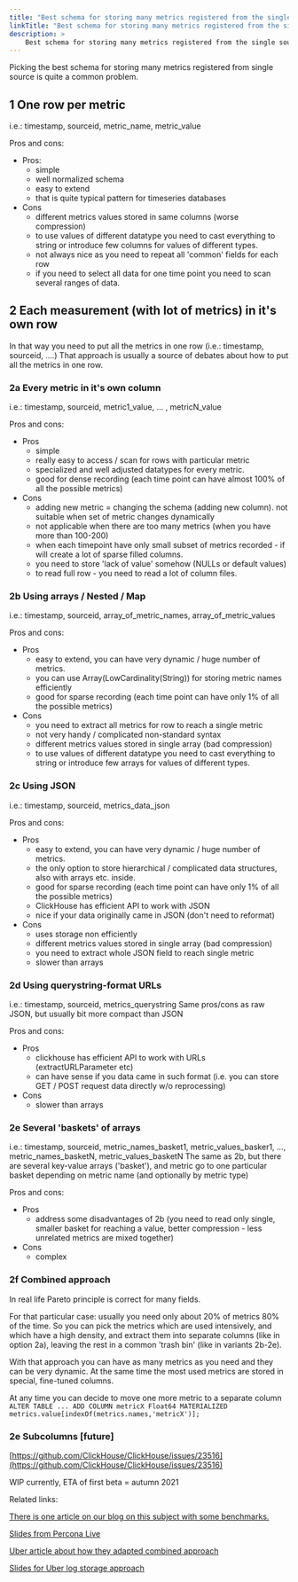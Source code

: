 ```yaml
---
title: "Best schema for storing many metrics registered from the single source"
linkTitle: "Best schema for storing many metrics registered from the single source"
description: >
    Best schema for storing many metrics registered from the single source
---
```

Picking the best schema for storing many metrics registered from single source is quite a common problem.

## 1 One row per metric

i.e.: timestamp, sourceid, metric_name, metric_value

Pros and cons:

* Pros:
  * simple
  * well normalized schema
  * easy to extend
  * that is quite typical pattern for timeseries databases
* Cons
  * different metrics values stored in same columns (worse compression)
  * to use values of different datatype you need to cast everything to string or introduce few columns for values of different types.
  * not always nice as you need to repeat all 'common' fields for each row
  * if you need to select all data for one time point you need to scan several ranges of data.

## 2 Each measurement (with lot of metrics) in it's own row

In that way you need to put all the metrics in one row (i.e.: timestamp, sourceid, ....)
That approach is usually a source of debates about how to put all the metrics in one row.

### 2a Every metric in it's own column

i.e.: timestamp, sourceid, metric1_value, ... , metricN_value

Pros and cons:

* Pros
  * simple
  * really easy to access / scan for rows with particular metric
  * specialized and well adjusted datatypes for every metric.
  * good for dense recording (each time point can have almost 100% of all the possible metrics)
* Cons
  * adding new metric = changing the schema (adding new column). not suitable when set of metric changes dynamically
  * not applicable when there are too many metrics (when you have more than 100-200)
  * when each timepoint have only small subset of metrics recorded - if will create a lot of sparse filled columns.
  * you need to store 'lack of value' somehow (NULLs or default values)
  * to read full row - you need to read a lot of column files.

### 2b Using arrays / Nested / Map

i.e.: timestamp, sourceid, array_of_metric_names, array_of_metric_values

Pros and cons:

* Pros
  * easy to extend, you can have very dynamic / huge number of metrics.
  * you can use Array(LowCardinality(String)) for storing metric names efficiently
  * good for sparse recording (each time point can have only 1% of all the possible metrics)
* Cons
  * you need to extract all metrics for row to reach a single metric
  * not very handy / complicated non-standard syntax
  * different metrics values stored in single array (bad compression)
  * to use values of different datatype you need to cast everything to string or introduce few arrays for values of different types.

### 2c Using JSON

i.e.: timestamp, sourceid, metrics_data_json

Pros and cons:

* Pros
  * easy to extend, you can have very dynamic / huge number of metrics.
  * the only option to store hierarchical / complicated data structures, also with arrays etc. inside.
  * good for sparse recording (each time point can have only 1% of all the possible metrics)
  * ClickHouse has efficient API to work with JSON
  * nice if your data originally came in JSON (don't need to reformat)
* Cons
  * uses storage non efficiently
  * different metrics values stored in single array (bad compression)
  * you need to extract whole JSON field to reach single metric
  * slower than arrays

### 2d Using querystring-format URLs

i.e.: timestamp, sourceid, metrics_querystring
Same pros/cons as raw JSON, but usually bit more compact than JSON

Pros and cons:

* Pros
  * clickhouse has efficient API to work with URLs (extractURLParameter etc)
  * can have sense if you data came in such format (i.e. you can store GET / POST request data directly w/o reprocessing)
* Cons
  * slower than arrays

### 2e Several 'baskets' of arrays

i.e.: timestamp, sourceid, metric_names_basket1, metric_values_basker1, ..., metric_names_basketN, metric_values_basketN
The same as 2b, but there are several key-value arrays ('basket'), and metric go to one particular basket depending on metric name (and optionally by metric type)

Pros and cons:

* Pros
  * address some disadvantages of 2b (you need to read only single, smaller basket for reaching a value, better compression - less unrelated metrics are mixed together)
* Cons
  * complex

### 2f Combined approach

In real life Pareto principle is correct for many fields.

For that particular case: usually you need only about 20% of metrics 80% of the time. So you can pick the metrics which are used intensively, and which have a high density, and extract them into separate columns (like in option 2a), leaving the rest in a common 'trash bin' (like in variants 2b-2e).

With that approach you can have as many metrics as you need and they can be very dynamic. At the same time the most used metrics are stored in special, fine-tuned columns.

At any time you can decide to move one more metric to a separate column `ALTER TABLE ... ADD COLUMN metricX Float64 MATERIALIZED metrics.value[indexOf(metrics.names,'metricX')];`

### 2e Subcolumns \[future\]

[https://github.com/ClickHouse/ClickHouse/issues/23516](https://github.com/ClickHouse/ClickHouse/issues/23516)

WIP currently, ETA of first beta = autumn 2021

Related links:

[There is one article on our blog on this subject with some benchmarks.](https://www.altinity.com/blog/2019/5/23/handling-variable-time-series-efficiently-in-clickhouse")

[Slides from Percona Live](https://www.percona.com/sites/default/files/ple19-slides/day1-pm/clickhouse-for-timeseries.pdf")

[Uber article about how they adapted combined approach](https://eng.uber.com/logging/")

[Slides for Uber log storage approach](https://github.com/ClickHouse/clickhouse-presentations/blob/master/meetup40/uber.pdf")
